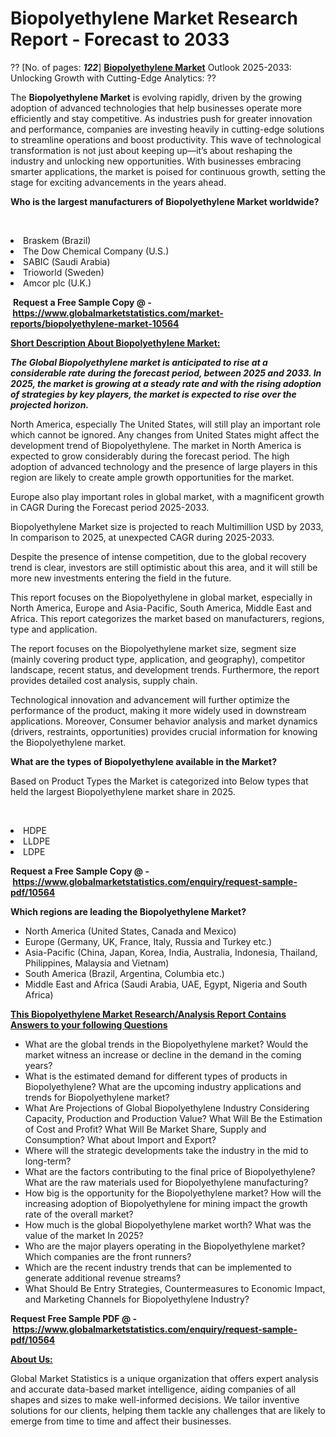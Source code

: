 <H1>Biopolyethylene Market Research Report - Forecast to 2033</H1><p>?? [No. of pages:&nbsp;<strong><em>122</em></strong>]&nbsp;<strong><a href="https://www.globalmarketstatistics.com/market-reports/biopolyethylene-market-10564">Biopolyethylene&nbsp;Market</a></strong>&nbsp;Outlook 2025-2033: Unlocking Growth with Cutting-Edge Analytics: ??</p><p>The <strong>Biopolyethylene Market</strong> is evolving rapidly, driven by the growing adoption of advanced technologies that help businesses operate more efficiently and stay competitive. As industries push for greater innovation and performance, companies are investing heavily in cutting-edge solutions to streamline operations and boost productivity. This wave of technological transformation is not just about keeping up&mdash;it&rsquo;s about reshaping the industry and unlocking new opportunities. With businesses embracing smarter applications, the market is poised for continuous growth, setting the stage for exciting advancements in the years ahead.</p><p><strong>Who is the largest manufacturers of Biopolyethylene Market worldwide?</strong></p><p>&nbsp;<li>Braskem (Brazil)<li> The Dow Chemical Company (U.S.)<li> SABIC (Saudi Arabia)<li> Trioworld (Sweden)<li> Amcor plc (U.K.)</p><p>&nbsp;<strong>Request a Free Sample Copy @ -&nbsp;<a href="https://www.globalmarketstatistics.com/market-reports/biopolyethylene-market-10564">https://www.globalmarketstatistics.com/market-reports/biopolyethylene-market-10564</a></strong></p><p><strong><u>Short Description About Biopolyethylene Market:</u></strong></p><p><strong><em>The Global Biopolyethylene market is anticipated to rise at a considerable rate during the forecast period, between 2025 and 2033. In 2025, the market is growing at a steady rate and with the rising adoption of strategies by key players, the market is expected to rise over the projected horizon.</em></strong></p><p>North America, especially The United States, will still play an important role which cannot be ignored. Any changes from United States might affect the development trend of Biopolyethylene. The market in North America is expected to grow considerably during the forecast period. The high adoption of advanced technology and the presence of large players in this region are likely to create ample growth opportunities for the market.</p><p>Europe also play important roles in global market, with a magnificent growth in CAGR During the Forecast period 2025-2033.</p><p>Biopolyethylene Market size is projected to reach Multimillion USD by 2033, In comparison to 2025, at unexpected CAGR during 2025-2033.</p><p>Despite the presence of intense competition, due to the global recovery trend is clear, investors are still optimistic about this area, and it will still be more new investments entering the field in the future.</p><p>This report focuses on the Biopolyethylene in global market, especially in North America, Europe and Asia-Pacific, South America, Middle East and Africa. This report categorizes the market based on manufacturers, regions, type and application.</p><p>The report focuses on the Biopolyethylene market size, segment size (mainly covering product type, application, and geography), competitor landscape, recent status, and development trends. Furthermore, the report provides detailed cost analysis, supply chain.</p><p>Technological innovation and advancement will further optimize the performance of the product, making it more widely used in downstream applications. Moreover, Consumer behavior analysis and market dynamics (drivers, restraints, opportunities) provides crucial information for knowing the Biopolyethylene market.</p><p><strong>What are the types of Biopolyethylene available in the Market?</strong></p><p>Based on Product Types the Market is categorized into Below types that held the largest Biopolyethylene market share in 2025.</p><p>&nbsp;<li>HDPE<li> LLDPE<li> LDPE&nbsp;</p><p><strong>Request a Free Sample Copy @ -&nbsp;<a href="https://www.globalmarketstatistics.com/enquiry/request-sample-pdf/10564">https://www.globalmarketstatistics.com/enquiry/request-sample-pdf/10564</a></strong></p><p><strong>Which regions are leading the Biopolyethylene Market?</strong></p><ul><li>North America (United States, Canada and Mexico)</li><li>Europe (Germany, UK, France, Italy, Russia and Turkey etc.)</li><li>Asia-Pacific (China, Japan, Korea, India, Australia, Indonesia, Thailand, Philippines, Malaysia and Vietnam)</li><li>South America (Brazil, Argentina, Columbia etc.)</li><li>Middle East and Africa (Saudi Arabia, UAE, Egypt, Nigeria and South Africa)</li></ul><p><strong><u>This Biopolyethylene Market Research/Analysis Report Contains Answers to your following Questions</u></strong></p><ul><li>What are the global trends in the Biopolyethylene market? Would the market witness an increase or decline in the demand in the coming years?</li><li>What is the estimated demand for different types of products in Biopolyethylene? What are the upcoming industry applications and trends for Biopolyethylene market?</li><li>What Are Projections of Global Biopolyethylene Industry Considering Capacity, Production and Production Value? What Will Be the Estimation of Cost and Profit? What Will Be Market Share, Supply and Consumption? What about Import and Export?</li><li>Where will the strategic developments take the industry in the mid to long-term?</li><li>What are the factors contributing to the final price of Biopolyethylene? What are the raw materials used for Biopolyethylene manufacturing?</li><li>How big is the opportunity for the Biopolyethylene market? How will the increasing adoption of Biopolyethylene for mining impact the growth rate of the overall market?</li><li>How much is the global Biopolyethylene market worth? What was the value of the market In 2025?</li><li>Who are the major players operating in the Biopolyethylene market? Which companies are the front runners?</li><li>Which are the recent industry trends that can be implemented to generate additional revenue streams?</li><li>What Should Be Entry Strategies, Countermeasures to Economic Impact, and Marketing Channels for Biopolyethylene Industry?</li></ul><p><strong>Request Free Sample PDF @ -&nbsp;<a href="https://www.globalmarketstatistics.com/enquiry/request-sample-pdf/10564">https://www.globalmarketstatistics.com/enquiry/request-sample-pdf/10564</a></strong></p><p><strong><u>About Us:</u></strong></p><p>Global Market Statistics&nbsp;is a unique organization that offers expert analysis and accurate data-based market intelligence, aiding companies of all shapes and sizes to make well-informed decisions. We tailor inventive solutions for our clients, helping them tackle any challenges that are likely to emerge from time to time and affect their businesses.</p>
